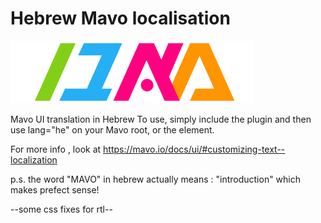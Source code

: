 # Hebrew Mavo localisation

![mavo hebrew logo](https://github.com/seffyfisher/mavo-locale-he/blob/master/hebrewMavo.svg)


Mavo UI translation in Hebrew
To use, simply include the plugin and then use lang="he" on your Mavo root, or the element.

For more info , look at https://mavo.io/docs/ui/#customizing-text--localization

p.s.
the word "MAVO" in hebrew actually means : "introduction" which makes prefect sense!

--some css fixes for rtl--

